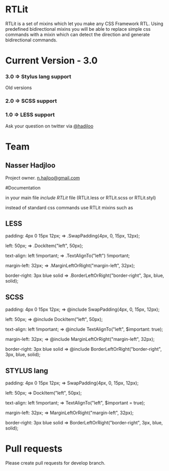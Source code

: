 # RTLit

RTLit is a set of mixins which let you make any CSS Framework RTL. Using predefined bidirectional mixins you will be able to replace simple css commands with a mixin which can detect the direction and generate bidirectional commands.

# Current Version - 3.0
### 3.0 => Stylus lang support


Old versions
### 2.0 => SCSS support
### 1.0 => LESS support

Ask your question on twitter via [@hadjloo](http://twitter.com/hadjloo)

# Team

## Nasser Hadjloo
Project owner.
[n.hajloo@gmail.com](mailto:n.hajloo@gmail.com)

#Documentation

in your main file *include RTLit* file (RTLit.less or RTLit.scss or RTLit.styl)

instead of standard css commands use RTLit mixins such as

## LESS

padding: 4px 0 15px 12px;               => .SwapPadding(4px, 0, 15px, 12px);

left: 50px;                             => .DockItem("left", 50px);

text-align: left !important;            => .TextAlignTo("left") !important;

margin-left: 32px;                      => .MarginLeftOrRight("margin-left", 32px);

border-right: 3px blue solid            => .BorderLeftOrRight("border-right", 3px, blue, solid);


## SCSS

padding: 4px 0 15px 12px;               => @include SwapPadding(4px, 0, 15px, 12px);

left: 50px;                             => @include DockItem("left", 50px);

text-align: left !important;            => @include TextAlignTo("left", $important: true);

margin-left: 32px;                      => @include MarginLeftOrRight("margin-left", 32px);

border-right: 3px blue solid            => @include BorderLeftOrRight("border-right", 3px, blue, solid);


## STYLUS lang

padding: 4px 0 15px 12px;               => SwapPadding(4px, 0, 15px, 12px);

left: 50px;                             => DockItem("left", 50px);

text-align: left !important;            => TextAlignTo("left", $important = true);

margin-left: 32px;                      => MarginLeftOrRight("margin-left", 32px);

border-right: 3px blue solid            => BorderLeftOrRight("border-right", 3px, blue, solid);


# Pull requests

Please create pull requests for develop branch.
